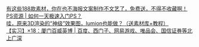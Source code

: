   
[有这些188款素材，你在也不海报文案制作不文艺了，免费送，不得不收藏啊！](http://www.dianyue.me/archives/010/1otpavz794cer818/)  
[PS资源 | 如何一天极速入门PS？](http://www.dianyue.me/archives/216/8g5wdvobybho498r/)  
[哇，原来3D渲染的“神级”效果图，lumion也能做？（送素材库+教程）](http://www.dianyue.me/archives/630/4l09zmd710c7t3ju/)  
[【实习】×18：厦门百威英博 | 百度、西门子、网易游戏、唯品会、国信证券等北上广深](http://www.dianyue.me/archives/995/qz6ymf8w9m4tq8ti/)